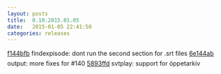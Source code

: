 ```yaml
---
layout: posts
title:  0.10.2015.01.05
date:   2015-01-05 22:41:50
categories: releases
---
```


[f144bfb](https://github.com/spaam/svtplay-dl/commit/f144bfb) findexpisode: dont run the second section for .srt files
[6e144ab](https://github.com/spaam/svtplay-dl/commit/6e144ab) output: more fixes for #140
[5893ffd](https://github.com/spaam/svtplay-dl/commit/5893ffd) svtplay: support for öppetarkiv
